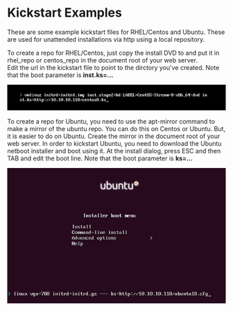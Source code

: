 # Kickstart Examples

These are some example kickstart files for RHEL/Centos and Ubuntu. These are used for unattended installations via http using a local repository.

To create a repo for RHEL/Centos, just copy the install DVD to and put it in rhel_repo or centos_repo in the document root of your web server.  
Edit the url in the kickstart file to point to the dirctory you've created. Note that the boot parameter is **inst.ks=...**

![Kickstart Via RHEL/Centos Boot Prompt](images/centos_kickstart.png?raw=true "Kickstart Via RHEL/Centos Boot Prompt")

To create a repo for Ubuntu, you need to use the apt-mirror command to make a mirror of the ubuntu repo. You can do this on Centos or Ubuntu. But,
it is easier to do on Ubuntu.  Create the mirror in the document root of your web server. In order to kickstart Ubuntu, you need to download 
the Ubuntu netboot installer and boot using it.   At the install dialog, press ESC and then TAB and edit the boot line. Note that the boot parameter is **ks=...**


![Kickstart Via Ubuntu Boot Prompt](images/ubuntu_kickstart.png?raw=true "Kickstart Via Ubuntu Boot Prompt")
